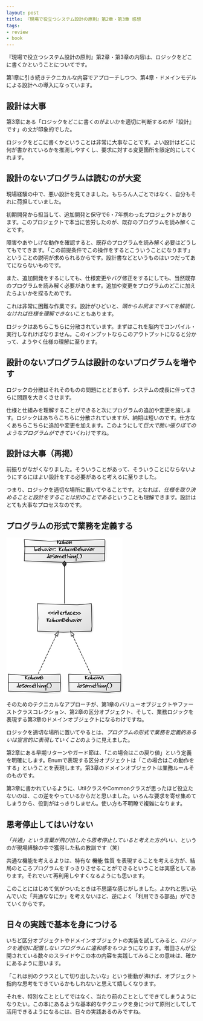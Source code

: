 ```yaml
---
layout: post
title: 『現場で役立つシステム設計の原則』第2章・第3章 感想
tags: 
- review
- book
---
```


『現場で役立つシステム設計の原則』第2章・第3章の内容は、ロジックをどこに書くかということについてです。

第1章に引き続きテクニカルな内容でアプローチしつつ、第4章・ドメインモデルによる設計への導入になっています。

## 設計は大事

第3章にある「ロジックをどこに書くのがよいかを適切に判断するのが『設計』です」の文が印象的でした。

ロジックをどこに書くかということは非常に大事なことです。よい設計はどこに何が書かれているかを推測しやすくし、要求に対する変更箇所を限定的にしてくれます。

## 設計のないプログラムは読むのが大変

現場経験の中で、悪い設計を見てきました。もちろん人ごとではなく、自分もそれに荷担していました。

初期開発から担当して、追加開発と保守で6・7年携わったプロジェクトがあります。このプロジェクトで本当に苦労したのが、既存のプログラムを読み解くことです。

障害やあやしげな動作を確認すると、既存のプログラムを読み解く必要はどうしてもでてきます。「この前提条件でこの操作をするとこういうことになります」ということの説明が求められるからです。設計書などというものはいつだってあてにならないものです。

また、追加開発をするにしても、仕様変更やバグ修正をするにしても、当然既存のプログラムを読み解く必要があります。追加や変更をプログラムのどこに加えたらよいかを探るためです。

これは非常に困難な作業です。設計がひどいと、*頭からお尻まですべてを解読しなければ仕様を理解できない*こともあります。

ロジックはあちらこちらに分散されています。まずはこれを脳内でコンパイル・実行しなれけばなりません。このインプットならこのアウトプットになると分かって、ようやく仕様の理解に至ります。

## 設計のないプログラムは設計のないプログラムを増やす

ロジックの分散はそれそのものの問題にとどまらず、システムの成長に伴ってさらに問題を大きくさせます。

仕様と仕組みを理解することができると次にプログラムの追加や変更を施します。ロジックはあちらこちらに分散されていますが、納期は短いのです。仕方なくあちらこちらに追加や変更を加えます。このようにして*巨大で脆い張りぼてのようなプログラムができていく*わけですね。

## 設計は大事（再掲）

前振りがながくなりました。そういうことがあって、そういうことにならないようにするにはよい設計をする必要があると考えるに至りました。

つまり、ロジックを適切な場所に置いてやることです。となれば、*仕様を取り決めることと設計をすることは別のことである*ということも理解できます。設計はとても大事なプロセスなのです。

## プログラムの形式で業務を定義する

![区分オブジェクト](../images/posts/2018-04-17/class-diagram__kubun-object.png)

そのためのテクニカルなアプローチが、第1章のバリューオブジェクトやファーストクラスコレクション、第2章の区分オブジェクト、そして、業務ロジックを表現する第3章のドメインオブジェクトになるわけですね。

ロジックを適切な場所に置いてやるとは、*プログラムの形式で業務を定義的あるいは宣言的に表現していくこと*のように見えました。

第2章にある早期リターンやガード節は、「この場合はこの戻り値」という定義を明確にします。Enumで表現する区分オブジェクトは「この場合はこの動作をする」ということを表現します。第3章のドメインオブジェクトは業務ルールそのものです。

第3章に書かれているように、UtilクラスやCommonクラスが思ったほど役立たないのは、この逆をやっているからだと思いました。いろんな要求を寄せ集めてしまうから、役割がはっきりしません。使い方も不明瞭で複雑になります。

## 思考停止してはいけない

*「共通」という言葉が飛び出したら思考停止していると考えた方がいい*、というのが現場経験の中で獲得した私の教訓です（笑）

共通な機能を考えるよりは、特有な ~~機能~~ 性質 を表現することを考える方が、結局のところプログラムをすっきりさせることができるということは実感としてあります。それでいて再利用しやすくなるようにも思います。

このことにはじめて気がついたときは不思議な感じがしました。よかれと思い込んでいた「共通ななにか」を考えないほど、逆によく「利用できる部品」ができていくからです。

## 日々の実践で基本を身につける

いちど区分オブジェクトやドメインオブジェクトの実装を試してみると、*ロジックを適切に配置しないプログラムに違和感をもつ*ようになります。増田さんが公開されている数々のスライドやこの本の内容を実践してみることの意味は、確かにあるように思います。

「これは別のクラスとして切り出したいな」という衝動が沸けば、オブジェクト指向な思考をできているかもしれないと思えて嬉しくなります。

それを、特別なこととしてではなく、当たり前のこととしてできてしまうようになりたい。この本にあるような基本的なテクニックを身につけて原則としてして活用できるようになるには、日々の実践あるのみですね。
